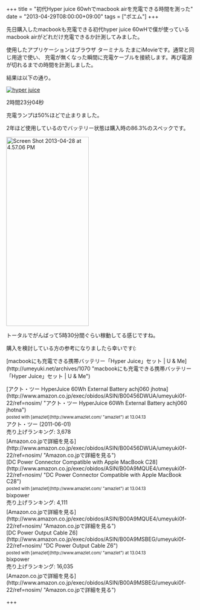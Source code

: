+++
title =  "初代Hyper juice 60whでmacbook airを充電できる時間を測った"
date =  "2013-04-29T08:00:00+09:00"
tags = ["ポエム"]
+++
<p>先日購入したmacbookも充電できる初代hyper juice 60wHで僕が使っているmacbook airがどれだけ充電できるか計測してみました。</p>

<p>使用したアプリケーションはブラウザ ターミナル たまにiMovieです。通常と同じ用途で使い、
充電が無くなった瞬間に充電ケーブルを接続します。再び電源が切れるまでの時間を計測しました。</p>

<p>結果は以下の通り。</p>

<p><a href="http://www.flickr.com/photos/68742489@N02/8688493024" title="hyper juice"><img src="http://farm8.staticflickr.com/7043/8688493024_0881e43180.jpg" alt="hyper juice" class="alignnone "/></a></p>

<p>2時間23分04秒</p>

<p>充電ランプは50%ほどで止まりました。</p>

<p>2年ほど使用しているのでバッテリー状態は購入時の86.3%のスペックです。</p>

<p><a href="http://www.flickr.com/photos/68742489@N02/8687454351/" title="Screen Shot 2013-04-28 at 4.57.06 PM by umeyuki1326, on Flickr"><img src="http://farm8.staticflickr.com/7046/8687454351_a7b286ff43.jpg" width="218" height="500" alt="Screen Shot 2013-04-28 at 4.57.06 PM"></a></p>

<p>トータルでがんばって5時30分間ぐらい稼動してる感じですね。</p>

<p>購入を検討している方の参考になりましたら幸いです(:</p>

<p>[macbookにも充電できる携帯バッテリー「Hyper Juice」セット | U &amp; Me](http://umeyuki.net/archives/1070 "macbookにも充電できる携帯バッテリー「Hyper Juice」セット | U &amp; Me")</p>

<div class="amazlet-box" style="margin-bottom:0px;"><div class="amazlet-image" style="float:left;margin:0px 12px 1px 0px;">[アクト・ツー HyperJuice 60Wh External Battery achj060 jhotna](http://www.amazon.co.jp/exec/obidos/ASIN/B00456DWUA/umeyuki0f-22/ref=nosim/ "アクト・ツー HyperJuice 60Wh External Battery achj060 jhotna")<div class="amazlet-powered-date" style="font-size:80%;margin-top:5px;line-height:120%">posted with [amazlet](http://www.amazlet.com/ "amazlet") at 13.04.13</div></div><div class="amazlet-detail">アクト・ツー (2011-06-01)<br />売り上げランキング: 3,678<br /></div><div class="amazlet-sub-info" style="float: left;"><div class="amazlet-link" style="margin-top: 5px">[Amazon.co.jpで詳細を見る](http://www.amazon.co.jp/exec/obidos/ASIN/B00456DWUA/umeyuki0f-22/ref=nosim/ "Amazon.co.jpで詳細を見る")</div></div></div><div class="amazlet-footer" style="clear: left"></div></div>

<div class="amazlet-box" style="margin-bottom:0px;"><div class="amazlet-image" style="float:left;margin:0px 12px 1px 0px;">[DC Power Connector Compatible with Apple MacBook C28](http://www.amazon.co.jp/exec/obidos/ASIN/B00A9MQUE4/umeyuki0f-22/ref=nosim/ "DC Power Connector Compatible with Apple MacBook C28")<div class="amazlet-powered-date" style="font-size:80%;margin-top:5px;line-height:120%">posted with [amazlet](http://www.amazlet.com/ "amazlet") at 13.04.13</div></div><div class="amazlet-detail">bixpower <br />売り上げランキング: 4,111<br /></div><div class="amazlet-sub-info" style="float: left;"><div class="amazlet-link" style="margin-top: 5px">[Amazon.co.jpで詳細を見る](http://www.amazon.co.jp/exec/obidos/ASIN/B00A9MQUE4/umeyuki0f-22/ref=nosim/ "Amazon.co.jpで詳細を見る")</div></div></div><div class="amazlet-footer" style="clear: left"></div></div>

<div class="amazlet-box" style="margin-bottom:0px;"><div class="amazlet-image" style="float:left;margin:0px 12px 1px 0px;">[DC Power Output Cable Z6](http://www.amazon.co.jp/exec/obidos/ASIN/B00A9MSBEG/umeyuki0f-22/ref=nosim/ "DC Power Output Cable Z6")<div class="amazlet-powered-date" style="font-size:80%;margin-top:5px;line-height:120%">posted with [amazlet](http://www.amazlet.com/ "amazlet") at 13.04.13</div></div><div class="amazlet-detail">bixpower <br />売り上げランキング: 16,035<br /></div><div class="amazlet-sub-info" style="float: left;"><div class="amazlet-link" style="margin-top: 5px">[Amazon.co.jpで詳細を見る](http://www.amazon.co.jp/exec/obidos/ASIN/B00A9MSBEG/umeyuki0f-22/ref=nosim/ "Amazon.co.jpで詳細を見る")</div></div></div><div class="amazlet-footer" style="clear: left"></div></div>

+++

